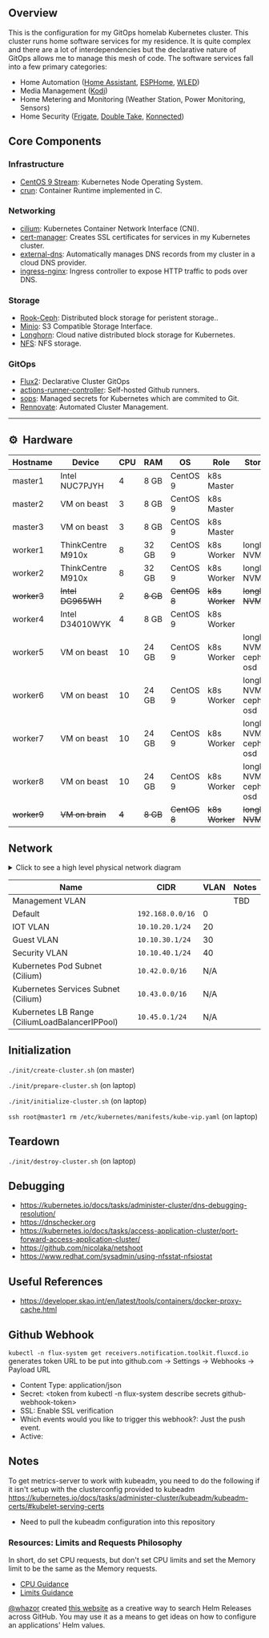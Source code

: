 ## Overview
This is the configuration for my GitOps homelab Kubernetes cluster. This cluster runs home software services for my residence. It is quite complex and there are a lot of interdependencies but the declarative nature of GitOps allows me to manage this mesh of code. The software services fall into a few primary categories:
* Home Automation ([Home Assistant](https://www.home-assistant.io/), [ESPHome](https://esphome.io/), [WLED](https://kno.wled.ge/))
* Media Management ([Kodi](https://kodi.tv/))
* Home Metering and Monitoring (Weather Station, Power Monitoring, Sensors)
* Home Security ([Frigate](https://frigate.video/), [Double Take](https://github.com/jakowenko/double-take), [Konnected](https://konnected.io/))

## Core Components
### Infrastructure
- [CentOS 9 Stream](https://www.centos.org/centos-stream/): Kubernetes Node Operating System.
- [crun](https://github.com/containers/crun): Container Runtime implemented in C.

### Networking
- [cilium](https://cilium.io/): Kubernetes Container Network Interface (CNI).
- [cert-manager](https://cert-manager.io/docs/): Creates SSL certificates for services in my Kubernetes cluster.
- [external-dns](https://github.com/kubernetes-sigs/external-dns): Automatically manages DNS records from my cluster in a cloud DNS provider.
- [ingress-nginx](https://github.com/kubernetes/ingress-nginx/): Ingress controller to expose HTTP traffic to pods over DNS.

### Storage
- [Rook-Ceph](https://github.com/rook/rook): Distributed block storage for peristent storage..
- [Minio](https://min.io/): S3 Compatible Storage Interface.
- [Longhorn](https://longhorn.io/): Cloud native distributed block storage for Kubernetes.
- [NFS](https://github.com/kubernetes-sigs/nfs-subdir-external-provisioner): NFS storage.

### GitOps
- [Flux2](https://github.com/fluxcd/flux2): Declarative Cluster GitOps
- [actions-runner-controller](https://github.com/actions/actions-runner-controller): Self-hosted Github runners.
- [sops](https://toolkit.fluxcd.io/guides/mozilla-sops/): Managed secrets for Kubernetes which are commited to Git.
- [Rennovate](https://github.com/renovatebot/renovate): Automated Cluster Management.

---

## :gear:&nbsp; Hardware

| Hostname  | Device            | CPU | RAM    | OS       |Role        | Storage                 | IOT        | Network  |
| --------- | ----------------- | --- | ------ | -------- | ---------- | ----------------------- | ---------- | -------- |
| master1   | Intel NUC7PJYH    | 4   | 8  GB  | CentOS 9 | k8s Master |                         |            |          |
| master2   | VM on beast       | 3   | 8  GB  | CentOS 9 | k8s Master |                         |            |          |
| master3   | VM on beast       | 3   | 8  GB  | CentOS 9 | k8s Master |                         |            |          |
| worker1   | ThinkCentre M910x | 8   | 32 GB  | CentOS 9 | k8s Worker | longhorn NVMe           | zstick-6   |          |
| worker2   | ThinkCentre M910x | 8   | 32 GB  | CentOS 9 | k8s Worker | longhorn NVMe           |            |          |
| ~~worker3~~   | ~~Intel DG965WH~~     | ~~2~~   | ~~8  GB~~  | ~~CentOS 8~~ | ~~k8s Worker~~ | ~~longhorn NVMe~~           |            | ~~sec-vlan~~ |
| worker4   | Intel D34010WYK   | 4   | 8 GB   | CentOS 9 | k8s Worker |                         | Coral TPU  |          |
| worker5   | VM on beast       | 10  | 24 GB  | CentOS 9 | k8s Worker | longhorn NVMe, ceph osd | zstick-7   |          |
| worker6   | VM on beast       | 10  | 24 GB  | CentOS 9 | k8s Worker | longhorn NVMe, ceph osd | skyconnect |          |
| worker7   | VM on beast       | 10  | 24 GB  | CentOS 9 | k8s Worker | longhorn NVMe, ceph osd |            | iot-vlan |
| worker8   | VM on beast       | 10  | 24 GB  | CentOS 9 | k8s Worker | longhorn NVMe, ceph osd |            | iot-vlan |
| ~~worker9~~   | ~~VM on brain~~       | ~~4~~   |  ~~8 GB~~  | ~~CentOS 8~~ | ~~k8s Worker~~ | ~~longhorn NVMe~~           |            |          |

## Network
<details>
  <summary>Click to see a high level physical network diagram</summary>

  <img src="https://github.com/rwlove/fleet-infra/blob/5d052422d64299f22c499d7bd2768f1ac58e71f6/docs/assets/physical-network-diagram.jpg" align="center" width="600px" alt="dns"/>
</details>

| Name                                           | CIDR                       | VLAN | Notes |
|------------------------------------------------|----------------------------| ---- | ----- |
| Management VLAN                                |                            |      | TBD   |
| Default                                        | `192.168.0.0/16`           |  0   |       |
| IOT VLAN                                       | `10.10.20.1/24`            | 20   |       |
| Guest VLAN                                     | `10.10.30.1/24`            | 30   |       |
| Security VLAN                                  | `10.10.40.1/24`            | 40   |       |
| Kubernetes Pod Subnet (Cilium)                 | `10.42.0.0/16`             | N/A  |       |
| Kubernetes Services Subnet (Cilium)            | `10.43.0.0/16`             | N/A  |       |
| Kubernetes LB Range (CiliumLoadBalancerIPPool) | `10.45.0.1/24`             | N/A  |       |

## Initialization
```./init/create-cluster.sh``` (on master)

```./init/prepare-cluster.sh``` (on laptop)

```./init/initialize-cluster.sh``` (on laptop)

```ssh root@master1 rm /etc/kubernetes/manifests/kube-vip.yaml``` (on laptop)

## Teardown
```./init/destroy-cluster.sh``` (on laptop)

## Debugging
* https://kubernetes.io/docs/tasks/administer-cluster/dns-debugging-resolution/
* https://dnschecker.org
* https://kubernetes.io/docs/tasks/access-application-cluster/port-forward-access-application-cluster/
* https://github.com/nicolaka/netshoot
* https://www.redhat.com/sysadmin/using-nfsstat-nfsiostat

## Useful References
* https://developer.skao.int/en/latest/tools/containers/docker-proxy-cache.html

## Github Webhook
`kubectl -n flux-system get receivers.notification.toolkit.fluxcd.io` generates token URL to be put into
github.com -> Settings -> Webhooks -> Payload URL

* Content Type: application/json
* Secret: <token from kubectl -n flux-system describe secrets github-webhook-token>
* SSL: Enable SSL verification
* Which events would you like to trigger this webhook?: Just the push event.
* Active: <checked>
 
 ## Notes
 To get metrics-server to work with kubeadm, you need to do the following if it isn't setup with the clusterconfig provided to kubeadm
 https://kubernetes.io/docs/tasks/administer-cluster/kubeadm/kubeadm-certs/#kubelet-serving-certs
 * Need to pull the kubeadm configuration into this repository
 
 ### Resources: Limits and Requests Philosophy
 In short, do set CPU requests, but don't set CPU limits and set the Memory limit to be the same as the Memory requests.
 * [CPU Guidance](https://home.robusta.dev/blog/stop-using-cpu-limits)
 * [Limits Guidance](https://home.robusta.dev/blog/kubernetes-memory-limit)

 [@whazor](https://github.com/whazor) created [this website](https://nanne.dev/k8s-at-home-search/) as a creative way to search Helm Releases across GitHub. You may use it as a means to get ideas on how to configure an applications' Helm values.
